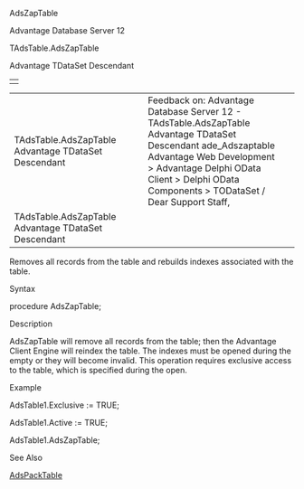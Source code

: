 AdsZapTable




Advantage Database Server 12  

TAdsTable.AdsZapTable

Advantage TDataSet Descendant

|  |
| --- |
|  |

|  |  |  |  |  |
| --- | --- | --- | --- | --- |
| TAdsTable.AdsZapTable  Advantage TDataSet Descendant |  |  | Feedback on: Advantage Database Server 12 - TAdsTable.AdsZapTable Advantage TDataSet Descendant ade\_Adszaptable Advantage Web Development > Advantage Delphi OData Client > Delphi OData Components > TODataSet / Dear Support Staff, |  |
| TAdsTable.AdsZapTable  Advantage TDataSet Descendant |  |  |  |  |

Removes all records from the table and rebuilds indexes associated with the table.

Syntax

procedure AdsZapTable;

Description

AdsZapTable will remove all records from the table; then the Advantage Client Engine will reindex the table. The indexes must be opened during the empty or they will become invalid. This operation requires exclusive access to the table, which is specified during the open.

Example

AdsTable1.Exclusive := TRUE;

AdsTable1.Active := TRUE;

AdsTable1.AdsZapTable;

See Also

[AdsPackTable](ade_adspacktable.htm)
